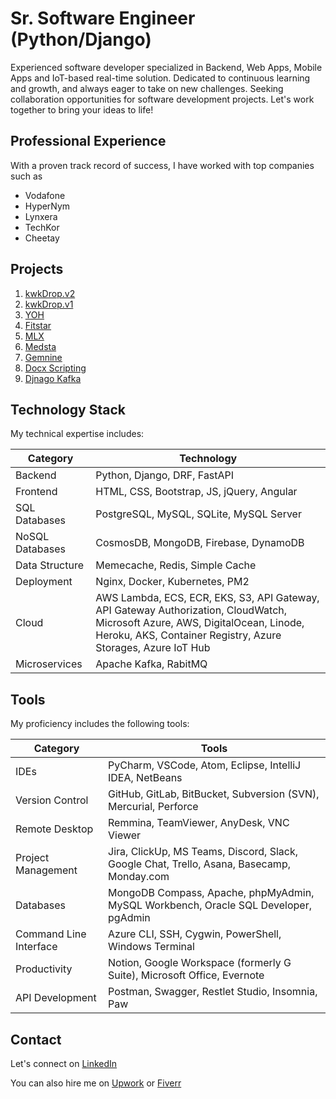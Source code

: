 




# Sr. Software Engineer (Python/Django)

Experienced software developer specialized in Backend, Web Apps, Mobile Apps and IoT-based real-time solution. Dedicated to continuous learning and growth, and always eager to take on new challenges. Seeking collaboration opportunities for software development projects. Let's work together to bring your ideas to life!

## Professional Experience
With a proven track record of success, I have worked with top companies such as 
- Vodafone
- HyperNym
- Lynxera
- TechKor
- Cheetay

## Projects
1. [kwkDrop.v2](https://github.com/shakeelafridi/be-kwk-v2)
2. [kwkDrop.v1](https://github.com/shakeelafridi/be-kwkdrop-v1)
3. [YOH](https://github.com/shakeelafridi/yoh-fastapi)
4. [Fitstar](https://github.com/shakeelafridi/fitstarpro)
5. [MLX](https://github.com/shakeelafridi/mlxreader)
6. [Medsta](https://github.com/shakeelafridi/medsta)
7. [Gemnine](https://github.com/shakeelafridi/be-gamnine)
8. [Docx Scripting](https://github.com/shakeelafridi/docx-scripting)
9. [Djnago Kafka](https://github.com/shakeelafridi/djangokafka)


## Technology Stack
My technical expertise includes:

| Category        | Technology                                                                                               |
|-----------------|----------------------------------------------------------------------------------------------------------|
| Backend         | Python, Django, DRF, FastAPI                                                                             |
| Frontend        | HTML, CSS, Bootstrap, JS, jQuery, Angular                                                                |
| SQL Databases   | PostgreSQL, MySQL, SQLite, MySQL Server                                                                  |
| NoSQL Databases | CosmosDB, MongoDB, Firebase, DynamoDB                                                                    |
| Data Structure  | Memecache, Redis, Simple Cache                                                                           |
| Deployment      | Nginx, Docker, Kubernetes, PM2                                                                           |
| Cloud           | AWS Lambda, ECS, ECR, EKS, S3, API Gateway, API Gateway Authorization, CloudWatch, Microsoft Azure, AWS, DigitalOcean, Linode, Heroku, AKS, Container Registry, Azure Storages, Azure IoT Hub |
| Microservices   | Apache Kafka, RabitMQ |
  
  
## Tools

My proficiency includes the following tools:

| Category               | Tools                                             |
|------------------------|---------------------------------------------------|
| IDEs                   | PyCharm, VSCode, Atom, Eclipse, IntelliJ IDEA, NetBeans |
| Version Control        | GitHub, GitLab, BitBucket, Subversion (SVN), Mercurial, Perforce |
| Remote Desktop         | Remmina, TeamViewer, AnyDesk, VNC Viewer           |
| Project Management     | Jira, ClickUp, MS Teams, Discord, Slack, Google Chat, Trello, Asana, Basecamp, Monday.com |
| Databases              | MongoDB Compass, Apache, phpMyAdmin, MySQL Workbench, Oracle SQL Developer, pgAdmin |
| Command Line Interface | Azure CLI, SSH, Cygwin, PowerShell, Windows Terminal |
| Productivity           | Notion, Google Workspace (formerly G Suite), Microsoft Office, Evernote |
| API Development        | Postman, Swagger, Restlet Studio, Insomnia, Paw    |

## Contact

Let's connect on [LinkedIn][1]

[1]: https://pk.linkedin.com/in/shakeel-afridi-a7208320a
You can also hire me on [Upwork](https://www.upwork.com/freelancers/~01873c3116e6b11560) or [Fiverr](https://www.fiverr.com/shakee7659)
